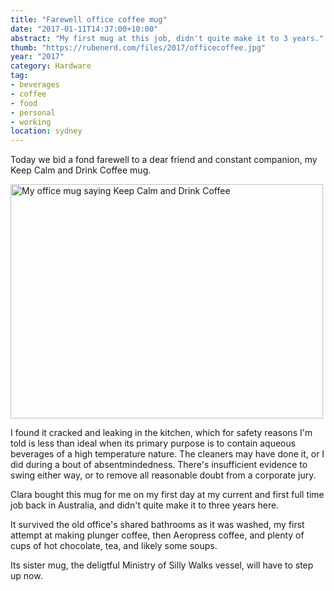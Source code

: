 ```yaml
---
title: "Farewell office coffee mug"
date: "2017-01-11T14:37:00+10:00"
abstract: "My first mug at this job, didn't quite make it to 3 years."
thumb: "https://rubenerd.com/files/2017/officecoffee.jpg"
year: "2017"
category: Hardware
tag:
- beverages
- coffee
- food
- personal
- working
location: sydney
---
```

Today we bid a fond farewell to a dear friend and constant companion, my Keep Calm and Drink Coffee mug.

<p><img src="https://rubenerd.com/files/2017/officecoffee.jpg" alt="My office mug saying Keep Calm and Drink Coffee" style="width:500px; height:375px;" srcset="https://rubenerd.com/files/2017/officecoffee.jpg 1x, https://rubenerd.com/files/2017/officecoffee@2x.jpg 2x" /></p>

I found it cracked and leaking in the kitchen, which for safety reasons I'm told is less than ideal when its primary purpose is to contain aqueous beverages of a high temperature nature. The cleaners may have done it, or I did during a bout of absentmindedness. There's insufficient evidence to swing either way, or to remove all reasonable doubt from a corporate jury.

Clara bought this mug for me on my first day at my current and first full time job back in Australia, and didn't quite make it to three years here.

It survived the old office's shared bathrooms as it was washed, my first attempt at making plunger coffee, then Aeropress coffee, and plenty of cups of hot chocolate, tea, and likely some soups.

Its sister mug, the deligtful Ministry of Silly Walks vessel, will have to step up now.

